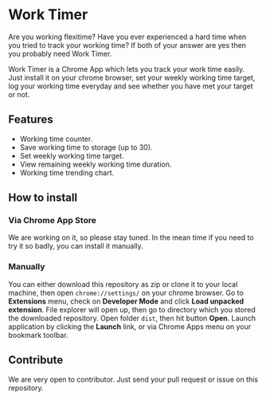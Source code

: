 # Work Timer

Are you working flexitime? Have you ever experienced a hard time when you tried to track your working time? If both of your answer are yes then you probably need Work Timer.  

Work Timer is a Chrome App which lets you track your work time easily. Just install it on your chrome browser, set your weekly working time target, log your working time everyday and see whether you have met your target or not.  

## Features  
- Working time counter.  
- Save working time to storage (up to 30).  
- Set weekly working time target.  
- View remaining weekly working time duration.  
- Working time trending chart.  

## How to install  

### Via Chrome App Store  
We are working on it, so please stay tuned. In the mean time if you need to try it so badly, you can install it manually.  

### Manually  
You can either download this repository as zip or clone it to your local machine, then open `chrome://settings/` on your chrome browser. Go to __Extensions__ menu, check on __Developer Mode__ and click __Load unpacked extension__. File explorer will open up, then go to directory which you stored the downloaded repository. Open folder `dist`, then hit button __Open__. Launch application by clicking the __Launch__ link, or via Chrome Apps menu on your bookmark toolbar.  

## Contribute  
We are very open to contributor. Just send your pull request or issue on this repository.
